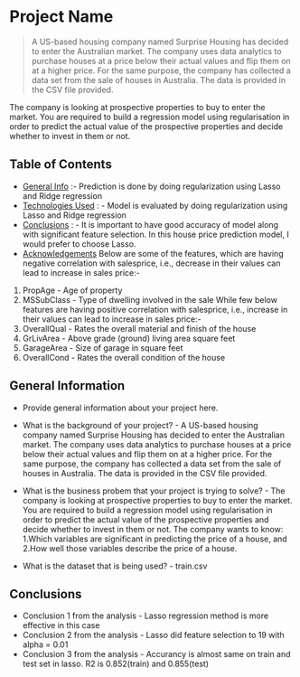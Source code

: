 # Project Name
> A US-based housing company named Surprise Housing has decided to enter the Australian market. The company uses data analytics to purchase houses at a price below their actual values and flip them on at a higher price. For the same purpose, the company has collected a data set from the sale of houses in Australia. The data is provided in the CSV file provided.

 

The company is looking at prospective properties to buy to enter the market. You are required to build a regression model using regularisation in order to predict the actual value of the prospective properties and decide whether to invest in them or not.


## Table of Contents
* [General Info](#general-information) :- Prediction is done by doing regularization using Lasso and Ridge regression
* [Technologies Used](#technologies-used) : - Model is evaluated by doing regularization using Lasso and Ridge regression
* [Conclusions](#conclusions) : - It is important to have good accuracy of model along with significant feature selection. In this house price prediction model, I would prefer to choose Lasso.
* [Acknowledgements](#acknowledgements)
Below are some of the features, which are having negative correlation with salesprice, i.e., decrease in their values can lead to increase in sales price:-
1. PropAge - Age of property
2. MSSubClass - Type of dwelling involved in the sale
While few below features are having positive correlation with salesprice, i.e., increase in their values can lead to increase in sales price:-
1. OverallQual - Rates the overall material and finish of the house
2. GrLivArea - Above grade (ground) living area square feet
3. GarageArea	 - Size of garage in square feet
4. OverallCond - Rates the overall condition of the house
<!-- You can include any other section that is pertinent to your problem -->

## General Information
- Provide general information about your project here.
- What is the background of your project? - A US-based housing company named Surprise Housing has decided to enter the Australian market. The company uses data analytics to purchase houses at a price below their actual values and flip them on at a higher price. For the same purpose, the company has collected a data set from the sale of houses in Australia. The data is provided in the CSV file provided.

- What is the business probem that your project is trying to solve? - The company is looking at prospective properties to buy to enter the market. You are required to build a regression model using regularisation in order to predict the actual value of the prospective properties and decide whether to invest in them or not. The company wants to know:
1.Which variables are significant in predicting the price of a house, and
2.How well those variables describe the price of a house.
- What is the dataset that is being used? - train.csv



## Conclusions
- Conclusion 1 from the analysis - Lasso regression method is more effective in this case
- Conclusion 2 from the analysis - Lasso did feature selection to 19 with alpha = 0.01
- Conclusion 3 from the analysis - Accurancy is almost same on train and test set in lasso. R2 is 0.852(train) and 0.855(test)

